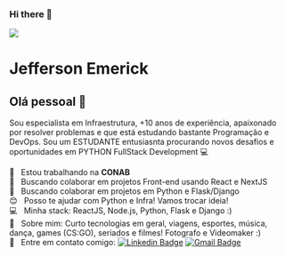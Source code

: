 ### Hi there 👋

<!--
**Jeparre/Jeparre** is a ✨ _special_ ✨ repository because its `README.md` (this file) appears on your GitHub profile.

Here are some ideas to get you started:

- 🔭 I’m currently working on ...
- 🌱 I’m currently learning ...
- 👯 I’m looking to collaborate on ...
- 🤔 I’m looking for help with ...
- 💬 Ask me about ...
- 📫 How to reach me: ...
- 😄 Pronouns: ...
- ⚡ Fun fact: ...
-->

<img width="auto" src="https://github.com/tgmarinho/tgmarinho/blob/master/banner.png">

# Jefferson Emerick

## Olá pessoal 👋
Sou especialista em Infraestrutura, +10 anos de experiência, apaixonado por resolver problemas e que está estudando bastante Programação e DevOps.
Sou um ESTUDANTE entusiasnta procurando novos desafios e oportunidades em PYTHON FullStack Development :computer:

 :rocket:  &nbsp; Estou trabalhando na **CONAB**
 <br/> :purple_heart: &nbsp; Buscando colaborar em projetos Front-end usando React e NextJS
 <br/> :purple_heart: &nbsp; Buscando colaborar em projetos em Python e Flask/Django
 <br/> :blush: &nbsp; Posso te ajudar com Python e Infra! Vamos trocar ideia!
 <br/> :computer: &nbsp; Minha stack: ReactJS, Node.js, Python, Flask e Django :)
 <br/> 💬  &nbsp; Sobre mim: Curto tecnologias em geral, viagens, esportes, música, dança, games (CS:GO), seriados e filmes! Fotografo e Videomaker :)
 <br/> :email: &nbsp; Entre em contato comigo: [![Linkedin Badge](https://img.shields.io/badge/-JeffersonEmerick-blue?style=flat-square&logo=Linkedin&logoColor=white&link=https://www.linkedin.com/in/jeffersonemerick-it/)](https://www.linkedin.com/in/jeffersonemerick-it/) 
[![Gmail Badge](https://img.shields.io/badge/-jeparre@gmail.com-c14438?style=flat-square&logo=Gmail&logoColor=white&link=mailto:tgmarinho@gmail.com)](mailto:jeparre@gmail.com)

```
